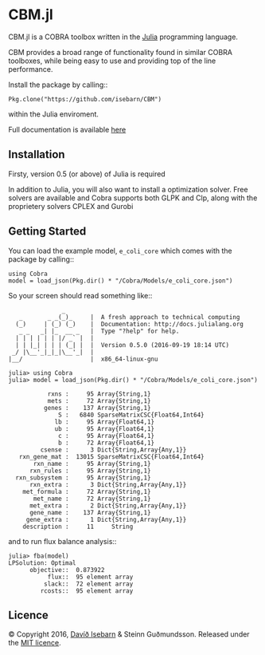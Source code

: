 # CBM.jl

CBM.jl is a COBRA toolbox written in the [Julia](http://julialang.org/downloads/) programming language.

CBM provides a broad range of functionality found in similar COBRA toolboxes, while being easy to use and providing top of the line performance.

Install the package by calling:: 

	Pkg.clone("https://github.com/isebarn/CBM")

within the Julia enviroment.

Full documentation is available [here](http://cbm.readthedocs.io/en/latest/index.html)

## Installation
Firsty, version 0.5 (or above) of Julia is required

In addition to Julia, you will also want to install a optimization solver. Free solvers are available and Cobra supports both GLPK and Clp, along with the proprietery solvers CPLEX and Gurobi

## Getting Started


You can load the example model, ``e_coli_core`` which comes with the package by calling::

	using Cobra
	model = load_json(Pkg.dir() * "/Cobra/Models/e_coli_core.json")

So your screen should read something like::

	               _
	   _       _ _(_)_     |  A fresh approach to technical computing
	  (_)     | (_) (_)    |  Documentation: http://docs.julialang.org
	   _ _   _| |_  __ _   |  Type "?help" for help.
	  | | | | | | |/ _` |  |
	  | | |_| | | | (_| |  |  Version 0.5.0 (2016-09-19 18:14 UTC)
	 _/ |\__'_|_|_|\__'_|  |  
	|__/                   |  x86_64-linux-gnu

	julia> using Cobra
	julia> model = load_json(Pkg.dir() * "/Cobra/Models/e_coli_core.json")

	           rxns :     95 Array{String,1}
	           mets :     72 Array{String,1}
	          genes :    137 Array{String,1}
	              S :   6840 SparseMatrixCSC{Float64,Int64}
	             lb :     95 Array{Float64,1}
	             ub :     95 Array{Float64,1}
	              c :     95 Array{Float64,1}
	              b :     72 Array{Float64,1}
	         csense :      3 Dict{String,Array{Any,1}}
	   rxn_gene_mat :  13015 SparseMatrixCSC{Float64,Int64}
	       rxn_name :     95 Array{String,1}
	      rxn_rules :     95 Array{String,1}
	  rxn_subsystem :     95 Array{String,1}
	      rxn_extra :      3 Dict{String,Array{Any,1}}
	    met_formula :     72 Array{String,1}
	       met_name :     72 Array{String,1}
	      met_extra :      2 Dict{String,Array{Any,1}}
	      gene_name :    137 Array{String,1}
	     gene_extra :      1 Dict{String,Array{Any,1}}
	    description :     11     String

and to run flux balance analysis::

	julia> fba(model)
	LPSolution: Optimal
	      objective::  0.873922
	           flux::  95 element array
	          slack::  72 element array
	         rcosts::  95 element array


## Licence

© Copyright 2016, [Davíð Isebarn](isebarn182@gmail.com) & Steinn Guðmundsson. Released under the [MIT licence](https://github.com/helpers/helper-copyright/blob/master/LICENSE).